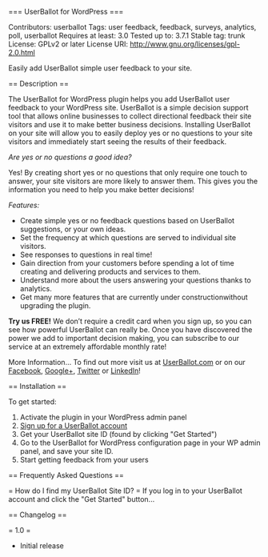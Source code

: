 === UserBallot for WordPress ===

Contributors: userballot
Tags: user feedback, feedback, surveys, analytics, poll, userballot
Requires at least: 3.0
Tested up to: 3.7.1
Stable tag: trunk
License: GPLv2 or later
License URI: http://www.gnu.org/licenses/gpl-2.0.html

Easily add UserBallot simple user feedback to your site.

== Description ==

The UserBallot for WordPress plugin helps you add UserBallot user feedback to your WordPress site. UserBallot is a simple decision support tool that allows online businesses to collect directional feedback their site visitors and use it to make better business decisions.  Installing UserBallot on your site will allow you to easily deploy yes or no questions to your site visitors and immediately start seeing the results of their feedback.

*Are yes or no questions a good idea?*

Yes! By creating short yes or no questions that only require one touch to answer, your site visitors are more likely to answer them. This gives you the information you need to help you make better decisions!

*Features:*

* Create simple yes or no feedback questions based on UserBallot suggestions, or your own ideas.
* Set the frequency at which questions are served to individual site visitors.
* See responses to questions in real time!
* Gain direction from your customers before spending a lot of time creating and delivering products and services to them.
* Understand more about the users answering your questions thanks to analytics.
* Get many more features that are currently under constructionwithout upgrading the plugin.

**Try us FREE!**
We don’t require a credit card when you sign up, so you can see how powerful  UserBallot can really be.  Once you have discovered the power we add to important decision making, you can subscribe to our service at an extremely affordable monthly rate!

More Information…
To find out more visit us at [UserBallot.com](http://www.userballot.com) or on our [Facebook](https://www.facebook.com/pages/UserBallot/587625811299982), [Google+](https://plus.google.com/u/0/100033594081784228442/posts), [Twitter](https://twitter.com/UserBallot) or [LinkedIn](http://www.linkedin.com/company/userballot)!

== Installation ==

To get started:

1. Activate the plugin in your WordPress admin panel
2. [Sign up for a UserBallot account](http://app.userballot.com/#/signup)
3. Get your UserBallot site ID (found by clicking "Get Started")
4. Go to the UserBallot for WordPress configuration page in your WP admin panel, and save your site ID.
5. Start getting feedback from your users

== Frequently Asked Questions ==

= How do I find my UserBallot Site ID? =
If you log in to your UserBallot account and click the "Get Started" button...


== Changelog ==

= 1.0 =
* Initial release
